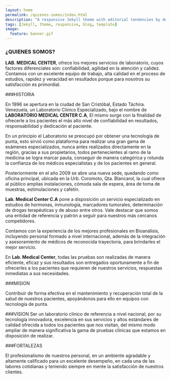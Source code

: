 ```yaml
---
layout: home
permalink: /quienes-somos/index.html
description: "A responsive Jekyll theme with editorial tendencies by designer Michael Rose."
tags: [Jekyll, theme, responsive, blog, template]
image:
  feature: banner.gif 
---
```


### ¿QUIENES SOMOS?

**LAB. MEDICAL CENTER**, ofrece los mejores servicios de laboratorio, cuyos factores diferenciales son: confiabilidad, agilidad en la atención y calidez. Contamos con un excelente equipo de trabajo, alta calidad en el proceso de estudios, rapidez y veracidad en resultados porque para nosotros su satisfacción es primordial. 

###HISTORIA

En 1996 se apertura en la ciudad de San Cristóbal, Estado Táchira. Venezuela, un Laboratorio Clínico Especializado, bajo el nombre de **LABORATORIO MEDICAL CENTER C.A**, El mismo surge con la finalidad de ofrecerle a los pacientes el más alto nivel de confiabilidad en resultados, responsabilidad y dedicación al paciente.

En un principio el Laboratorio se preocupó por obtener una tecnología de punta, esto sirvió como plataforma para realizar una gran gama de exámenes especializados, nunca antes realizados directamente en la región, gracias a sus propietarios, todos pertenecientes al ramo de la medicina se logra marcar pauta, conseguir de manera categórica y rotunda la confianza de los médicos especialistas y de los pacientes en general.

Posteriormente en el año 2009 se abre una nueva sede, quedando como oficina principal, ubicada en la Urb. Coromoto, Qta. Blancarol, la cual ofrece al público amplias instalaciones, cómoda sala de espera, área de toma de muestras, estimulaciones y cafetín.

**Lab. Medical Center C.A** pone a disposición un servicio especializado en estudios de hormonas, inmunología, marcadores tumorales, determinación de drogas terapéuticas y de abuso entre otros. Vale destacar que somos una entidad de referencia y patrón a seguir para nuestros más cercanos competidores.

Contamos con la experiencia de los mejores profesionales en Bioanálisis, incluyendo personal formado a nivel internacional, además de la integración y asesoramiento de médicos de reconocida trayectoria, para brindarles el mejor servicio.

En **Lab. Medical Center**, todas las pruebas son realizadas de manera eficiente, eficaz y sus resultados son entregados oportunamente a fin de ofrecerles a  los pacientes que requieren de nuestros servicios,  respuestas inmediatas a sus necesidades. 

###MISION

Contribuir de forma efectiva en el mantenimiento y recuperación total de la salud de nuestros pacientes, apoyándonos para ello en  equipos con tecnología de punta. 

###VISION
Ser un laboratorio clínico de referencia a nivel  nacional, por su tecnología innovadora, excelencia en sus servicios y altos estándares de calidad ofrecida a todos los pacientes que nos visitan, del mismo modo ampliar de manera significativa la gama de pruebas clínicas que estamos en disposición de realizar.

###FORTALEZAS

El profesionalismo de nuestros personal, en un ambiente agradable y altamente calificado para un excelente desempeño, en cada una de las labores cotidianas y teniendo siempre en mente la satisfacción de nuestros clientes.

